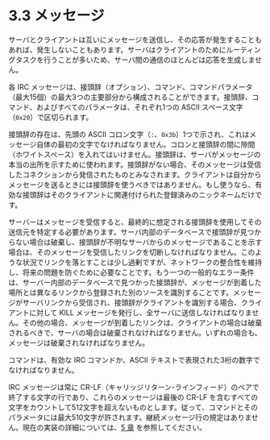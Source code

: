 # 3.3 メッセージ

サーバとクライアントは互いにメッセージを送信し、その応答が発生することもあれば、発生しないこともあります。サーバはクライアントのためにルーティングタスクを行うことが多いため、サーバ間の通信のほとんどは応答を生成しません。

各 IRC メッセージは、接頭辞（オプション）、コマンド、コマンドパラメータ（最大15個）の最大3つの主要部分から構成されることができます。接頭辞、コマンド、およびすべてのパラメータは、それぞれ1つの ASCII スペース文字（`0x20`）で区切られます。

接頭辞の存在は、先頭の ASCII コロン文字（`:`、`0x3b`）1つで示され、これはメッセージ自体の最初の文字でなければなりません。コロンと接頭辞の間に隙間（ホワイトスペース）を入れてはいけません。接頭辞は、サーバがメッセージの本当の出所を示すために使われます。接頭辞がない場合、そのメッセージは受信したコネクションから発信されたものとみなされます。クライアントは自分からメッセージを送るときには接頭辞を使うべきではありません。もし使うなら、有効な接頭辞はそのクライアントに関連付けられた登録済みのニックネームだけです。

サーバーはメッセージを受信すると、最終的に想定される接頭辞を使用してその送信元を特定する必要があります。サーバ内部のデータベースで接頭辞が見つからない場合は破棄し、接頭辞が不明なサーバからのメッセージであることを示す場合は、そのメッセージを受信したリンクを切断しなければなりません。このような状況でリンクを落とすことは少し過剰ですが、ネットワークの整合性を維持し、将来の問題を防ぐために必要なことです。もう一つの一般的なエラー条件は、サーバー内部のデータベースで見つかった接頭辞が、メッセージが到着した場所とは異なるリンクから登録された別のソースを識別することです。メッセージがサーバリンクから受信され、接頭辞がクライアントを識別する場合、クライアントに対して KILL メッセージを発行し、全サーバに送信しなければなりません。その他の場合、メッセージが到着したリンクは、クライアントの場合は破棄されるべきで、サーバの場合は破棄されなければなりません。いずれの場合も、メッセージは破棄されなければなりません。

コマンドは、有効な IRC コマンドか、ASCII テキストで表現された3桁の数字でなければなりません。

IRC メッセージは常に CR-LF（キャリッジリターン-ラインフィード）のペアで終了する文字の行であり、これらのメッセージは最後の CR-LF を含むすべての文字をカウントして512文字を超えないものとします。従って、コマンドとそのパラメータには最大510文字が許されます。継続メッセージ行の規定はありません。現在の実装の詳細については、[5 章](../implementation-details/index.md) を参照してください。
